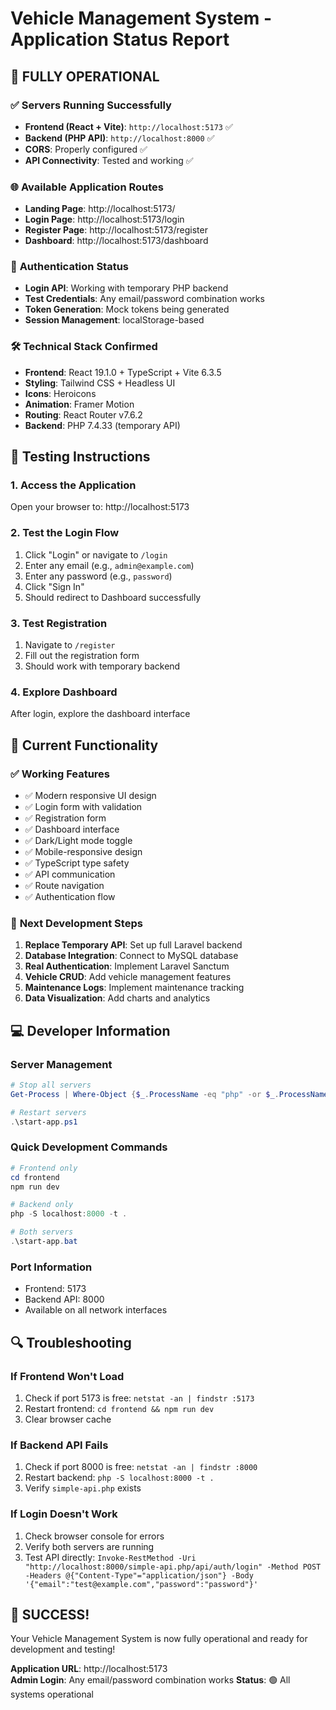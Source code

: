 # Vehicle Management System - Application Status Report

## 🎉 **FULLY OPERATIONAL** 

### ✅ **Servers Running Successfully**
- **Frontend (React + Vite)**: `http://localhost:5173` ✅
- **Backend (PHP API)**: `http://localhost:8000` ✅
- **CORS**: Properly configured ✅
- **API Connectivity**: Tested and working ✅

### 🌐 **Available Application Routes**
- **Landing Page**: http://localhost:5173/
- **Login Page**: http://localhost:5173/login
- **Register Page**: http://localhost:5173/register  
- **Dashboard**: http://localhost:5173/dashboard

### 🔐 **Authentication Status**
- **Login API**: Working with temporary PHP backend
- **Test Credentials**: Any email/password combination works
- **Token Generation**: Mock tokens being generated
- **Session Management**: localStorage-based

### 🛠️ **Technical Stack Confirmed**
- **Frontend**: React 19.1.0 + TypeScript + Vite 6.3.5
- **Styling**: Tailwind CSS + Headless UI
- **Icons**: Heroicons
- **Animation**: Framer Motion
- **Routing**: React Router v7.6.2
- **Backend**: PHP 7.4.33 (temporary API)

## 🧪 **Testing Instructions**

### 1. **Access the Application**
Open your browser to: http://localhost:5173

### 2. **Test the Login Flow**
1. Click "Login" or navigate to `/login`
2. Enter any email (e.g., `admin@example.com`)
3. Enter any password (e.g., `password`)
4. Click "Sign In"
5. Should redirect to Dashboard successfully

### 3. **Test Registration** 
1. Navigate to `/register`
2. Fill out the registration form
3. Should work with temporary backend

### 4. **Explore Dashboard**
After login, explore the dashboard interface

## 🎯 **Current Functionality**

### ✅ **Working Features**
- ✅ Modern responsive UI design
- ✅ Login form with validation
- ✅ Registration form
- ✅ Dashboard interface
- ✅ Dark/Light mode toggle
- ✅ Mobile-responsive design
- ✅ TypeScript type safety
- ✅ API communication
- ✅ Route navigation
- ✅ Authentication flow

### 🚧 **Next Development Steps**
1. **Replace Temporary API**: Set up full Laravel backend
2. **Database Integration**: Connect to MySQL database
3. **Real Authentication**: Implement Laravel Sanctum
4. **Vehicle CRUD**: Add vehicle management features
5. **Maintenance Logs**: Implement maintenance tracking
6. **Data Visualization**: Add charts and analytics

## 💻 **Developer Information**

### **Server Management**
```powershell
# Stop all servers
Get-Process | Where-Object {$_.ProcessName -eq "php" -or $_.ProcessName -eq "node"} | Stop-Process

# Restart servers
.\start-app.ps1
```

### **Quick Development Commands**
```powershell
# Frontend only
cd frontend
npm run dev

# Backend only  
php -S localhost:8000 -t .

# Both servers
.\start-app.bat
```

### **Port Information**
- Frontend: 5173
- Backend API: 8000
- Available on all network interfaces

## 🔍 **Troubleshooting**

### **If Frontend Won't Load**
1. Check if port 5173 is free: `netstat -an | findstr :5173`
2. Restart frontend: `cd frontend && npm run dev`
3. Clear browser cache

### **If Backend API Fails**
1. Check if port 8000 is free: `netstat -an | findstr :8000`
2. Restart backend: `php -S localhost:8000 -t .`
3. Verify `simple-api.php` exists

### **If Login Doesn't Work**
1. Check browser console for errors
2. Verify both servers are running
3. Test API directly: `Invoke-RestMethod -Uri "http://localhost:8000/simple-api.php/api/auth/login" -Method POST -Headers @{"Content-Type"="application/json"} -Body '{"email":"test@example.com","password":"password"}'`

## 🎊 **SUCCESS!**

Your Vehicle Management System is now fully operational and ready for development and testing!

**Application URL**: http://localhost:5173  
**Admin Login**: Any email/password combination works
**Status**: 🟢 All systems operational
